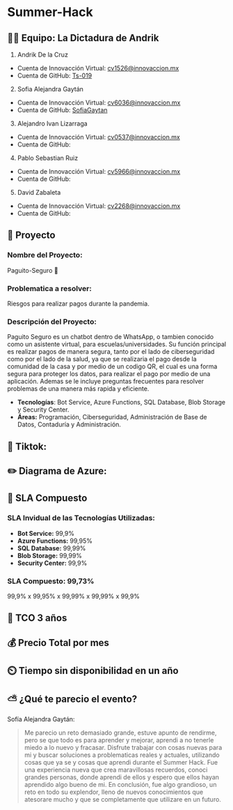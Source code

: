 # Summer-Hack

## 👨‍⚖️ Equipo: La Dictadura de Andrik

1. Andrik De la Cruz 
- Cuenta de Innovacción Virtual: cv1526@innovaccion.mx
- Cuenta de GitHub: [Ts-019](https://github.com/Ts-019)
2. Sofia Alejandra Gaytán
- Cuenta de Innovacción Virtual: cv6036@innovaccion.mx
- Cuenta de GitHub: [SofiaGaytan](https://github.com/SofiaGaytan)
3. Alejandro Ivan Lizarraga 
- Cuenta de Innovacción Virtual: cv0537@innovaccion.mx
- Cuenta de GitHub: 
4. Pablo Sebastian Ruiz 
- Cuenta de Innovacción Virtual: cv5966@innovaccion.mx
- Cuenta de GitHub: 
5. David Zabaleta
- Cuenta de Innovacción Virtual: cv2268@innovaccion.mx
- Cuenta de GitHub: 

## 📝 Proyecto

### Nombre del Proyecto: 
Paguito-Seguro 💸

### Problematica a resolver:
Riesgos para realizar pagos durante la pandemia.

### Descripción del Proyecto:
Paguito Seguro es un chatbot dentro de WhatsApp, o tambien conocido como un asistente virtual, para escuelas/universidades. Su función principal es realizar pagos de manera segura, tanto por el lado de ciberseguridad como por el lado de la salud, ya que se realizaria el pago desde la comunidad de la casa y por medio de un codigo QR, el cual es una forma segura para proteger los datos, para realizar el pago por medio de una aplicación. Ademas se le incluye preguntas frecuentes para resolver problemas de una manera más rapida y eficiente.

- **Tecnologías**: Bot Service, Azure Functions, SQL Database, Blob Storage y Security Center.
- **Áreas:** Programación, Ciberseguridad, Administración de Base de Datos, Contaduría y Administración.

## 🎥 Tiktok: 

## ✏️ Diagrama de Azure:

## 🤝 SLA Compuesto

### SLA Invidual de las Tecnologías Utilizadas:
 - **Bot Service:** 99,9%
 - **Azure Functions:** 99,95%
 - **SQL Database:** 99,99%
 - **Blob Storage:** 99,99%
 - **Security Center:** 99,9%

### SLA Compuesto: 99,73%
99,9% x 99,95% x 99,99% x 99,99% x 99,9%

## 🔢 TCO 3 años

## 💰 Precio Total por mes

## ⏲️ Tiempo sin disponibilidad en un año

## ⛅ ¿Qué te parecio el evento?

Sofía Alejandra Gaytán: 
> Me parecio un reto demasiado grande, estuve apunto de rendirme, pero se que todo es para aprender y mejorar, aprendi a no tenerle miedo a lo nuevo y fracasar. Disfrute trabajar con cosas nuevas para mi y buscar soluciones a problematicas reales y actuales, utilizando cosas que ya se y cosas que aprendi durante el Summer Hack. Fue una experiencia nueva que crea maravillosas recuerdos, conoci grandes personas, donde aprendi de ellos y espero que ellos hayan aprendido algo bueno de mi. En conclusión, fue algo grandioso, un reto en todo su explendor, lleno de nuevos conocimientos que atesorare mucho y que se completamente que utilizare en un futuro. 
